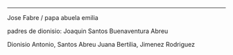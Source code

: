 

-----------------------------------------

Jose Fabre / papa abuela emilia


padres de dionisio: 
Joaquin Santos
Buenaventura Abreu


Dionisio Antonio, Santos Abreu
Juana Bertilia, Jimenez Rodriguez